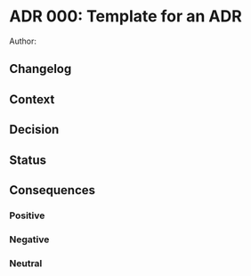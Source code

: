 # ADR 000: Template for an ADR

Author:

## Changelog

## Context

## Decision

## Status

## Consequences

### Positive

### Negative

### Neutral
